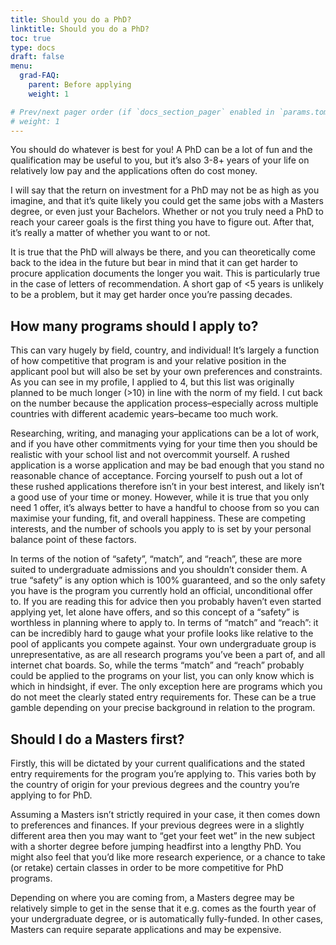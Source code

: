 ```yaml
---
title: Should you do a PhD?
linktitle: Should you do a PhD?
toc: true
type: docs
draft: false
menu:
  grad-FAQ:
    parent: Before applying
    weight: 1

# Prev/next pager order (if `docs_section_pager` enabled in `params.toml`)
# weight: 1
---
```


You should do whatever is best for you! A PhD can be a lot of fun and the qualification may be useful to you, but it’s also 3-8+ years of your life on relatively low pay and the applications often do cost money.

I will say that the return on investment for a PhD may not be as high as you imagine, and that it’s quite likely you could get the same jobs with a Masters degree, or even just your Bachelors. Whether or not you truly need a PhD to reach your career goals is the first thing you have to figure out. After that, it’s really a matter of whether you want to or not.

It is true that the PhD will always be there, and you can theoretically come back to the idea in the future but bear in mind that it can get harder to procure application documents the longer you wait. This is particularly true in the case of letters of recommendation. A short gap of <5 years is unlikely to be a problem, but it may get harder once you’re passing decades.

## How many programs should I apply to?

This can vary hugely by field, country, and individual! It’s largely a function of how competitive that program is and your relative position in the applicant pool but will also be set by your own preferences and constraints. As you can see in my profile, I applied to 4, but this list was originally planned to be much longer (>10) in line with the norm of my field. I cut back on the number because the application process–especially across multiple countries with different academic years–became too much work.

Researching, writing, and managing your applications can be a lot of work, and if you have other commitments vying for your time then you should be realistic with your school list and not overcommit yourself. A rushed application is a worse application and may be bad enough that you stand no reasonable chance of acceptance. Forcing yourself to push out a lot of these rushed applications therefore isn’t in your best interest, and likely isn’t a good use of your time or money. However, while it is true that you only need 1 offer, it’s always better to have a handful to choose from so you can maximise your funding, fit, and overall happiness. These are competing interests, and the number of schools you apply to is set by your personal balance point of these factors.

In terms of the notion of “safety”, “match”, and “reach”, these are more suited to undergraduate admissions and you shouldn’t consider them. A true “safety” is any option which is 100% guaranteed, and so the only safety you have is the program you currently hold an official, unconditional offer to. If you are reading this for advice then you probably haven’t even started applying yet, let alone have offers, and so this concept of a “safety” is worthless in planning where to apply to. In terms of “match” and “reach”: it can be incredibly hard to gauge what your profile looks like relative to the pool of applicants you compete against. Your own undergraduate group is unrepresentative, as are all research programs you’ve been a part of, and all internet chat boards. So, while the terms “match” and “reach” probably could be applied to the programs on your list, you can only know which is which in hindsight, if ever. The only exception here are programs which you do not meet the clearly stated entry requirements for. These can be a true gamble depending on your precise background in relation to the program.

## Should I do a Masters first?

Firstly, this will be dictated by your current qualifications and the stated entry requirements for the program you’re applying to. This varies both by the country of origin for your previous degrees and the country you’re applying to for PhD.

Assuming a Masters isn’t strictly required in your case, it then comes down to preferences and finances. If your previous degrees were in a slightly different area then you may want to “get your feet wet” in the new subject with a shorter degree before jumping headfirst into a lengthy PhD. You might also feel that you’d like more research experience, or a chance to take (or retake) certain classes in order to be more competitive for PhD programs.

Depending on where you are coming from, a Masters degree may be relatively simple to get in the sense that it e.g. comes as the fourth year of your undergraduate degree, or is automatically fully-funded. In other cases, Masters can require separate applications and may be expensive.

